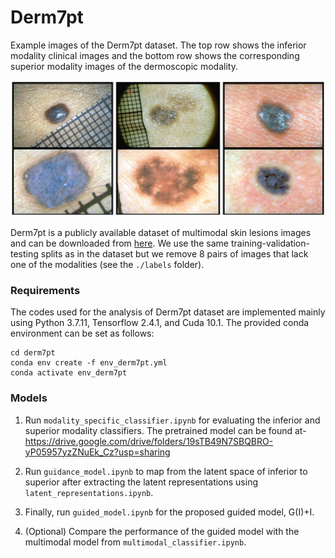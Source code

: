 # Derm7pt

Example images of the Derm7pt dataset. The top row shows the inferior modality clinical images and the bottom row shows the corresponding superior modality images of the dermoscopic modality.

![](./img.png)

Derm7pt is a publicly available dataset of multimodal skin lesions images and can be downloaded from [here](https://github.com/jeremykawahara/derm7pt). We use the same training-validation-testing splits as in the dataset but we remove 8 pairs of images that lack one of the modalities (see the `./labels` folder).

### Requirements

The codes used for the analysis of Derm7pt dataset are implemented mainly using Python 3.7.11, Tensorflow 2.4.1, and Cuda 10.1. The provided conda environment can be set as follows:

```
cd derm7pt
conda env create -f env_derm7pt.yml
conda activate env_derm7pt
```

### Models

1) Run `modality_specific_classifier.ipynb` for evaluating the inferior and superior modality classifiers. The pretrained model can be found at- https://drive.google.com/drive/folders/19sTB49N7SBQBRO-yP05957yzZNuEk_Cz?usp=sharing

2) Run `guidance_model.ipynb` to map from the latent space of inferior to superior after extracting the latent representations using `latent_representations.ipynb`.

3) Finally, run `guided_model.ipynb` for the proposed guided model, G(I)+I.

4) (Optional) Compare the performance of the guided model with the multimodal model from `multimodal_classifier.ipynb`.
